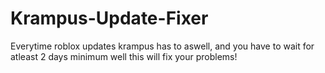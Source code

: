 # Krampus-Update-Fixer
Everytime roblox updates krampus has to aswell, and you have to wait for atleast 2 days minimum well this will fix your problems!
